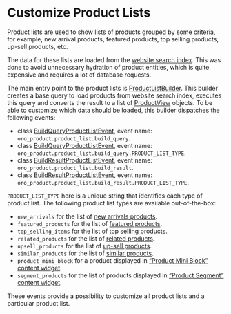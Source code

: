 <a id="bundle-docs-commerce-product-bundle-product-lists"></a>

# Customize Product Lists

Product lists are used to show lists of products grouped by some criteria, for example, new arrival products, featured products, top selling products, up-sell products, etc.

The data for these lists are loaded from the [website search index](../../WebsiteSearchBundle/index.md#bundle-docs-commerce-website-search-bundle).
This was done to avoid unnecessary hydration of product entities, which is quite expensive and requires
a lot of database requests.

The main entry point to the product lists is <a href="https://github.com/oroinc/orocommerce/blob/5.1/src/Oro/Bundle/ProductBundle/Provider/ProductListBuilder.php" target="_blank">ProductListBuilder</a>. This builder creates a base query to load products
from website search index, executes this query and converts the result to a list of <a href="https://github.com/oroinc/orocommerce/blob/5.1/src/Oro/Bundle/ProductBundle/Model/ProductView.php" target="_blank">ProductView</a> objects.
To be able to customize which data should be loaded, this builder dispatches the following events:

* class <a href="https://github.com/oroinc/orocommerce/blob/5.1/src/Oro/Bundle/ProductBundle/Event/BuildQueryProductListEvent.php" target="_blank">BuildQueryProductListEvent</a>, event name: `oro_product.product_list.build_query`.
* class <a href="https://github.com/oroinc/orocommerce/blob/5.1/src/Oro/Bundle/ProductBundle/Event/BuildQueryProductListEvent.php" target="_blank">BuildQueryProductListEvent</a>, event name: `oro_product.product_list.build_query.PRODUCT_LIST_TYPE`.
* class <a href="https://github.com/oroinc/orocommerce/blob/5.1/src/Oro/Bundle/ProductBundle/Event/BuildResultProductListEvent.php" target="_blank">BuildResultProductListEvent</a>, event name: `oro_product.product_list.build_result`.
* class <a href="https://github.com/oroinc/orocommerce/blob/5.1/src/Oro/Bundle/ProductBundle/Event/BuildResultProductListEvent.php" target="_blank">BuildResultProductListEvent</a>, event name: `oro_product.product_list.build_result.PRODUCT_LIST_TYPE`.

`PRODUCT_LIST_TYPE` here is a unique string that identifies each type of product list.
The following product list types are available out-of-the-box:

* `new_arrivals` for the list of [new arrivals products](../../../../user/back-office/system/configuration/commerce/product/global-promotions.md#sys-commerce-product-new-arrivals).
* `featured_products` for the list of [featured products](../../../../user/back-office/system/configuration/commerce/product/global-featured-products.md#sys-commerce-product-featured-products).
* `top_selling_items` for the list of top selling products.
* `related_products` for the list of [related products](../../../../user/back-office/system/configuration/commerce/catalog/global-related-products.md#sys-commerce-catalog-relate-products).
* `upsell_products` for the list of [up-sell products](../../../../user/back-office/system/configuration/commerce/catalog/global-related-products.md#sys-commerce-catalog-upsell-products).
* `similar_products` for the list of [similar products](../../../../user/back-office/system/configuration/commerce/catalog/global-related-products.md#sys-commerce-catalog-similar-products).
* `product_mini_block` for a product displayed in [“Product Mini Block” content widget](../../../../user/concept-guides/content-management/content-widgets.md#concept-guide-content-widgets).
* `segment_products` for the list of products displayed in [“Product Segment” content widget](../../../../user/concept-guides/content-management/content-widgets.md#concept-guide-content-widgets).

These events provide a possibility to customize all product lists and a particular product list.

<!-- Frontend -->
